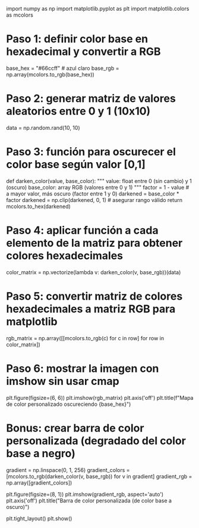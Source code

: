 import numpy as np
import matplotlib.pyplot as plt
import matplotlib.colors as mcolors

# Paso 1: definir color base en hexadecimal y convertir a RGB
base_hex = "#66ccff"  # azul claro
base_rgb = np.array(mcolors.to_rgb(base_hex))

# Paso 2: generar matriz de valores aleatorios entre 0 y 1 (10x10)
data = np.random.rand(10, 10)

# Paso 3: función para oscurecer el color base según valor [0,1]
def darken_color(value, base_color):
    """
    value: float entre 0 (sin cambio) y 1 (oscuro)
    base_color: array RGB (valores entre 0 y 1)
    """
    factor = 1 - value  # a mayor valor, más oscuro (factor entre 1 y 0)
    darkened = base_color * factor
    darkened = np.clip(darkened, 0, 1)  # asegurar rango válido
    return mcolors.to_hex(darkened)

# Paso 4: aplicar función a cada elemento de la matriz para obtener colores hexadecimales
color_matrix = np.vectorize(lambda v: darken_color(v, base_rgb))(data)

# Paso 5: convertir matriz de colores hexadecimales a matriz RGB para matplotlib
rgb_matrix = np.array([[mcolors.to_rgb(c) for c in row] for row in color_matrix])

# Paso 6: mostrar la imagen con imshow sin usar cmap
plt.figure(figsize=(6, 6))
plt.imshow(rgb_matrix)
plt.axis('off')
plt.title(f"Mapa de color personalizado oscureciendo {base_hex}")

# Bonus: crear barra de color personalizada (degradado del color base a negro)
gradient = np.linspace(0, 1, 256)
gradient_colors = [mcolors.to_rgb(darken_color(v, base_rgb)) for v in gradient]
gradient_rgb = np.array([gradient_colors])

plt.figure(figsize=(8, 1))
plt.imshow(gradient_rgb, aspect='auto')
plt.axis('off')
plt.title("Barra de color personalizada (de color base a oscuro)")

plt.tight_layout()
plt.show()
